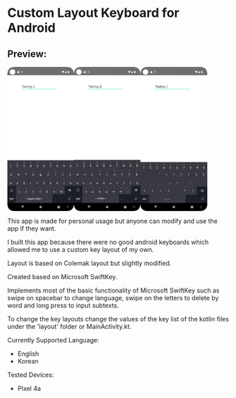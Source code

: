 # Custom Layout Keyboard for Android

## Preview:
<div style="display: flex">
    <img src="images/app_screenshot_1.png" style="width: 30%; height: 30%;">
    <img src="images/app_screenshot_2.png" style="width: 30%; height: 30%;">
    <img src="images/app_screenshot_3.png" style="width: 30%; height: 30%;">
</div>

This app is made for personal usage but anyone can modify and use the app if they want.

I built this app because there were no good android keyboards which allowed me to use a custom key layout of my own.

Layout is based on Colemak layout but slightly modified.

Created based on Microsoft SwiftKey.

Implements most of the basic functionality of Microsoft SwiftKey such as swipe on spacebar to change language, swipe on the letters to delete by word and long press to input subtexts.

To change the key layouts change the values of the key list of the kotlin files under the 'layout' folder or MainActivity.kt.

Currently Supported Language:
- English
- Korean

Tested Devices:
- Pixel 4a